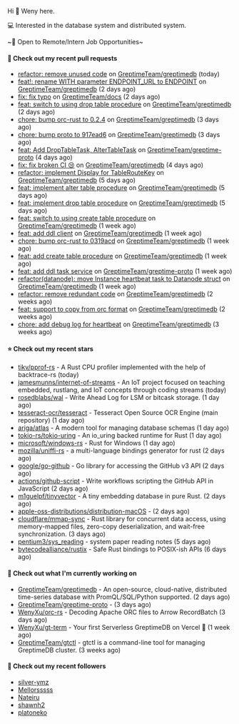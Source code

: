 Hi 👋 Weny here.

💻 Interested in the database system and distributed system.

~🍺 Open to Remote/Intern Job Opportunities~

#### 🔨 Check out my recent pull requests

- [refactor: remove unused code](https://github.com/GreptimeTeam/greptimedb/pull/1913) on [GreptimeTeam/greptimedb](https://github.com/GreptimeTeam/greptimedb) (today)
- [feat!: rename WITH parameter ENDPOINT_URL to ENDPOINT](https://github.com/GreptimeTeam/greptimedb/pull/1904) on [GreptimeTeam/greptimedb](https://github.com/GreptimeTeam/greptimedb) (2 days ago)
- [fix: fix typo](https://github.com/GreptimeTeam/docs/pull/468) on [GreptimeTeam/docs](https://github.com/GreptimeTeam/docs) (2 days ago)
- [feat: switch to using drop table procedure](https://github.com/GreptimeTeam/greptimedb/pull/1901) on [GreptimeTeam/greptimedb](https://github.com/GreptimeTeam/greptimedb) (2 days ago)
- [chore: bump orc-rust to 0.2.4](https://github.com/GreptimeTeam/greptimedb/pull/1894) on [GreptimeTeam/greptimedb](https://github.com/GreptimeTeam/greptimedb) (3 days ago)
- [chore: bump proto to 917ead6](https://github.com/GreptimeTeam/greptimedb/pull/1892) on [GreptimeTeam/greptimedb](https://github.com/GreptimeTeam/greptimedb) (3 days ago)
- [feat: Add DropTableTask, AlterTableTask](https://github.com/GreptimeTeam/greptime-proto/pull/54) on [GreptimeTeam/greptime-proto](https://github.com/GreptimeTeam/greptime-proto) (4 days ago)
- [fix: fix broken CI 😢](https://github.com/GreptimeTeam/greptimedb/pull/1884) on [GreptimeTeam/greptimedb](https://github.com/GreptimeTeam/greptimedb) (4 days ago)
- [refactor: implement Display for TableRouteKey](https://github.com/GreptimeTeam/greptimedb/pull/1879) on [GreptimeTeam/greptimedb](https://github.com/GreptimeTeam/greptimedb) (5 days ago)
- [feat: implement alter table procedure](https://github.com/GreptimeTeam/greptimedb/pull/1878) on [GreptimeTeam/greptimedb](https://github.com/GreptimeTeam/greptimedb) (5 days ago)
- [feat: implement drop table procedure](https://github.com/GreptimeTeam/greptimedb/pull/1872) on [GreptimeTeam/greptimedb](https://github.com/GreptimeTeam/greptimedb) (5 days ago)
- [feat: switch to using create table procedure](https://github.com/GreptimeTeam/greptimedb/pull/1861) on [GreptimeTeam/greptimedb](https://github.com/GreptimeTeam/greptimedb) (1 week ago)
- [feat: add ddl client](https://github.com/GreptimeTeam/greptimedb/pull/1856) on [GreptimeTeam/greptimedb](https://github.com/GreptimeTeam/greptimedb) (1 week ago)
- [chore: bump orc-rust to 0319acd](https://github.com/GreptimeTeam/greptimedb/pull/1847) on [GreptimeTeam/greptimedb](https://github.com/GreptimeTeam/greptimedb) (1 week ago)
- [feat: add create table procedure](https://github.com/GreptimeTeam/greptimedb/pull/1845) on [GreptimeTeam/greptimedb](https://github.com/GreptimeTeam/greptimedb) (1 week ago)
- [feat: add ddl task service](https://github.com/GreptimeTeam/greptime-proto/pull/53) on [GreptimeTeam/greptime-proto](https://github.com/GreptimeTeam/greptime-proto) (1 week ago)
- [refactor(datanode): move Instance heartbeat task to Datanode struct](https://github.com/GreptimeTeam/greptimedb/pull/1832) on [GreptimeTeam/greptimedb](https://github.com/GreptimeTeam/greptimedb) (1 week ago)
- [refactor: remove redundant code](https://github.com/GreptimeTeam/greptimedb/pull/1821) on [GreptimeTeam/greptimedb](https://github.com/GreptimeTeam/greptimedb) (2 weeks ago)
- [feat: support to copy from orc format](https://github.com/GreptimeTeam/greptimedb/pull/1814) on [GreptimeTeam/greptimedb](https://github.com/GreptimeTeam/greptimedb) (2 weeks ago)
- [chore: add debug log for heartbeat](https://github.com/GreptimeTeam/greptimedb/pull/1770) on [GreptimeTeam/greptimedb](https://github.com/GreptimeTeam/greptimedb) (3 weeks ago)

#### ⭐ Check out my recent stars

- [tikv/pprof-rs](https://github.com/tikv/pprof-rs) - A Rust CPU profiler implemented with the help of backtrace-rs (today)
- [jamesmunns/internet-of-streams](https://github.com/jamesmunns/internet-of-streams) - An IoT project focused on teaching embedded, rustlang, and IoT concepts through coding streams (today)
- [rosedblabs/wal](https://github.com/rosedblabs/wal) - Write Ahead Log for LSM or bitcask storage. (1 day ago)
- [tesseract-ocr/tesseract](https://github.com/tesseract-ocr/tesseract) - Tesseract Open Source OCR Engine (main repository) (1 day ago)
- [ariga/atlas](https://github.com/ariga/atlas) - A modern tool for managing database schemas (1 day ago)
- [tokio-rs/tokio-uring](https://github.com/tokio-rs/tokio-uring) - An io_uring backed runtime for Rust (1 day ago)
- [microsoft/windows-rs](https://github.com/microsoft/windows-rs) - Rust for Windows (1 day ago)
- [mozilla/uniffi-rs](https://github.com/mozilla/uniffi-rs) - a multi-language bindings generator for rust (2 days ago)
- [google/go-github](https://github.com/google/go-github) - Go library for accessing the GitHub v3 API (2 days ago)
- [actions/github-script](https://github.com/actions/github-script) - Write workflows scripting the GitHub API in JavaScript (2 days ago)
- [m1guelpf/tinyvector](https://github.com/m1guelpf/tinyvector) - A tiny embedding database in pure Rust. (2 days ago)
- [apple-oss-distributions/distribution-macOS](https://github.com/apple-oss-distributions/distribution-macOS) -  (2 days ago)
- [cloudflare/mmap-sync](https://github.com/cloudflare/mmap-sync) - Rust library for concurrent data access, using memory-mapped files, zero-copy deserialization, and wait-free synchronization. (3 days ago)
- [pentium3/sys_reading](https://github.com/pentium3/sys_reading) - system paper reading notes (5 days ago)
- [bytecodealliance/rustix](https://github.com/bytecodealliance/rustix) - Safe Rust bindings to POSIX-ish APIs (6 days ago)

#### 👷 Check out what I'm currently working on

- [GreptimeTeam/greptimedb](https://github.com/GreptimeTeam/greptimedb) - An open-source, cloud-native, distributed time-series database with PromQL/SQL/Python supported. (2 days ago)
- [GreptimeTeam/greptime-proto](https://github.com/GreptimeTeam/greptime-proto) -  (3 days ago)
- [WenyXu/orc-rs](https://github.com/WenyXu/orc-rs) - Decoding Apache ORC files to Arrow RecordBatch (3 days ago)
- [WenyXu/gt-term](https://github.com/WenyXu/gt-term) - Your first Serverless GreptimeDB on Vercel 🤣 (1 week ago)
- [GreptimeTeam/gtctl](https://github.com/GreptimeTeam/gtctl) - gtctl is a command-line tool for managing GreptimeDB cluster. (3 weeks ago)

#### 👯 Check out my recent followers

- [silver-ymz](https://github.com/silver-ymz)
- [Mellorsssss](https://github.com/Mellorsssss)
- [Nateiru](https://github.com/Nateiru)
- [shawnh2](https://github.com/shawnh2)
- [platoneko](https://github.com/platoneko)


